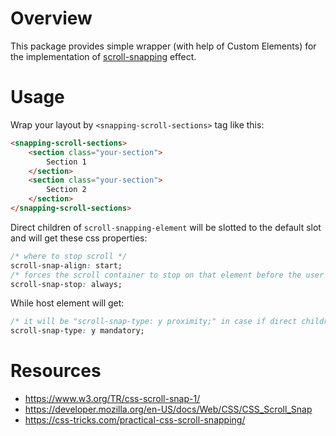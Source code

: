 # Overview
This package provides simple wrapper (with help of Custom Elements) for the implementation of [scroll-snapping](https://www.w3.org/TR/css-scroll-snap-1/) effect.

# Usage
Wrap your layout by `<snapping-scroll-sections>` tag like this:
```html
<snapping-scroll-sections>
    <section class="your-section">
        Section 1
    </section>
    <section class="your-section">
        Section 2
    </section>
</snapping-scroll-sections>
```
Direct children of `scroll-snapping-element` will be slotted to the default slot and will get these css properties:
```css
/* where to stop scroll */
scroll-snap-align: start;
/* forces the scroll container to stop on that element before the user can continue to scroll */
scroll-snap-stop: always;
```
While host element will get:
```css
/* it will be "scroll-snap-type: y proximity;" in case if direct children will have not equal heights */
scroll-snap-type: y mandatory;
```

# Resources
- https://www.w3.org/TR/css-scroll-snap-1/
- https://developer.mozilla.org/en-US/docs/Web/CSS/CSS_Scroll_Snap
- https://css-tricks.com/practical-css-scroll-snapping/